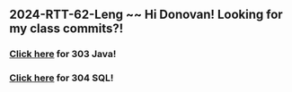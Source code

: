 ## 2024-RTT-62-Leng ~~ Hi Donovan! Looking for my class commits?!


### [Click here](https://github.com/lengtran/2024-RTT-62-Leng/tree/main/java-classwork/Java%20Classwork/src/main/java/org/example "Java") for 303 Java!
### [Click here](https://github.com/lengtran/2024-RTT-62-Leng/tree/main/java-classwork/Java%20Classwork/module-304 "SQL") for 304 SQL!
